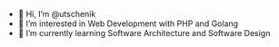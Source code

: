 - 👋 Hi, I’m @utschenik
- 👀 I’m interested in Web Development with PHP and Golang
- 🌱 I’m currently learning Software Architecture and Software Design

<!---
utschenik/utschenik is a ✨ special ✨ repository because its `README.md` (this file) appears on your GitHub profile.
You can click the Preview link to take a look at your changes.
--->
